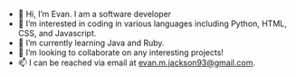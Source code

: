 - 👋 Hi, I’m Evan.  I am a software developer
- 👀 I’m interested in coding in various languages including Python, HTML, CSS, and Javascript. 
- 🌱 I’m currently learning Java and Ruby.
- 💞️ I’m looking to collaborate on any interesting projects!
- 📫 I can be reached via email at evan.m.jackson93@gmail.com.

<!---
evan-m-jackson/evan-m-jackson is a ✨ special ✨ repository because its `README.md` (this file) appears on your GitHub profile.
You can click the Preview link to take a look at your changes.
--->
